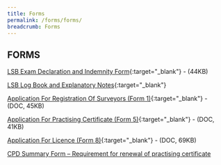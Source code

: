 ```yaml
---
title: Forms
permalink: /forms/forms/
breadcrumb: Forms
---
```

## FORMS

[LSB Exam Declaration and Indemnity Form](/files/LSB_Exam_Declaration_Indemnity_2023.pdf/){:target="_blank"} - (44KB)

[LSB Log Book and Explanatory Notes](/files/LSBLogBookandExplanatoryNotes-v1.3.docx){:target="_blank"}

[Application For Registration Of Surveyors (Form 1)](/files/linkclick0317.doc/){:target="_blank"} - (DOC, 45KB)

[Application For Practising Certificate (Form 5)](/files/linkclickbc26.doc/){:target="_blank"} - (DOC, 41KB)

[Application For Licence (Form 8)](/files/linkclick32a1.doc/){:target="_blank"} - (DOC, 69KB)

[CPD Summary Form – Requirement for renewal of practising certificate](/files/CPD_Summary_Form_Apr2022_Final_Published.pdf/)